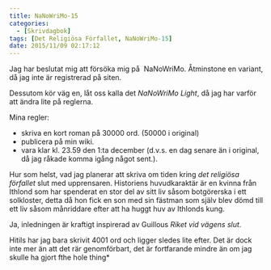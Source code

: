 ```yaml
---
title: NaNoWriMo-15
categories:
  - [Skrivdagbok]
tags: [Det Religiösa Förfallet, NaNoWriMo-15]
date: 2015/11/09 02:17:12
---
```

Jag har beslutat mig att försöka mig på  NaNoWriMo. Åtminstone en variant, då jag inte är registrerad på siten.

Dessutom kör väg en, låt oss kalla det _NaNoWriMo Light_, då jag har varför att ändra lite på reglerna.

Mina regler:
* skriva en kort roman på 30000 ord. (50000 i original)
* publicera på min wiki.
* vara klar kl. 23.59 den 1:ta december (d.v.s. en dag senare än i original, då jag råkade komma igång något sent.).

Hur som helst, vad jag planerar att skriva om tiden kring _det religiösa förfallet_ slut med upprensaren. Historiens huvudkaraktär är en kvinna från Ithlond som har spenderat en stor del av sitt liv såsom botgörerska i ett solkloster, detta då hon fick en son med sin fästman som själv blev dömd till ett liv såsom månriddare efter att ha huggt huv av Ithlonds kung.

Ja, inledningen är kraftigt inspirerad av Guillous _Riket vid vägens slut_.

Hitils har jag bara skrivit 4001 ord och ligger sledes lite efter. Det är dock inte mer än att det rär genomförbart, det är fortfarande mindre än om jag skulle ha gjort fthe hole thing*
